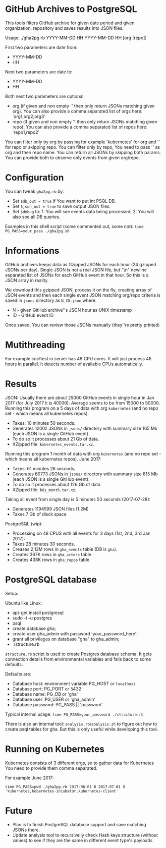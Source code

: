 # GitHub Archives to PostgreSQL

This tools filters GitHub archive for given date period and given organization, repository and saves results into JSON files.

Usage:
./gha2pg.rb YYYY-MM-DD HH YYYY-MM-DD HH [org [repo]]

First two parameters are date from:
- YYYY-MM-DD
- HH

Next two parameters are date to:
- YYYY-MM-DD
- HH

Both next two parameters are optional:
- org (if given and non empty '' then only return JSONs matching given org). You can also provide a comma separated list of orgs here: 'org1,org2,org3'
- repo (if given and non empty '' then only return JSONs matching given repo). You can also provide a comma separated list of repos here: 'repo1,repo2'

You can filter only by org by passing for example 'kubernetes' for org and '' for repo or skipping repo.
You can filter only by repo, You need to pass '' as org and then repo name.
You can return all JSONs by skipping both params.
You can provide both to observe only events from given org/repo.

# Configuration

You can tweak `gha2pg.rb` by:

- Set `$db_out = true` if You want to put int PSQL DB.
- Set `$json_out = true` to save output JSON files.
- Set `$debug` to: 1: You will see events data being processed, 2: You will also see all DB queries.

Examples in this shell script (some commented out, some not):
`time PG_PASS=your_pass ./gha2pg.sh`

# Informations

GitHub archives keeps data as Gzipped JSONs for each hour (24 gzipped JSONs per day).
Single JSON is not a real JSON file, but "\n" newline separated list of JSONs for each GitHub event in that hour.
So this is a JSON array in reality.

We download this gzipped JSON, process it on the fly, creating array of JSON events and
then each single event JSON matching org/repo criteria is saved in `jsons` directory as
`N_ID.json` where:
- N - given GitHub archive''s JSON hour as UNIX timestamp
- ID - GitHub event ID

Once saved, You can review those JSONs manually (they''re pretty printed)

# Mutithreading

For example cncftest.io server has 48 CPU cores.
It will just process 48 hours in parallel.
It detects number of available CPUs automatically.

# Results

JSON:
Usually there are about 25000 GitHub events in single hour in Jan 2017 (for July 2017 it is 40000).
Average seems to be from 15000 to 50000.
Running this program on a 5 days of data with org `kubernetes` (and no repo set - which means all kubernetes repos).

- Takes: 10 minutes 50 seconds.
- Generates 12002 JSONs in `jsons/` directory with summary size 165 Mb (each JSON is a single GitHub event).
- To do so it processes about 21 Gb of data.
- XZipped file: `kubernetes_events.tar.xz`.

Running this program 1 month of data with org `kubernetes` (and no repo set - which means all kubernetes repos).
June 2017:

- Takes: 61 minutes 26 seconds.
- Generates 60773 JSONs in `jsons/` directory with summary size 815 Mb (each JSON is a single GitHub event).
- To do so it processes about 126 Gb of data.
- XZipped file: `k8s_month.tar.xz`.

Taking all event from single day is 5 minutes 50 seconds (2017-07-28):
- Generates 1194599 JSON files (1.2M)
- Takes 7 Gb of disck space

PostgreSQL (wip):
- Processing on 48 CPUS with all events for 3 days (1st, 2nd, 3rd Jan 2017):
- Takes 28 minutes 30 seconds.
- Creases 2,13M rows in `gha_events` table (DB is `gha`).
- Creates 367K rows in `gha_actors` table.
- Creates 438K rows in `gha_repos` table.


# PostgreSQL database
Setup:

Ubuntu like Linux:

- apt-get install postgresql 
- sudo -i -u postgres
- psql
- create database gha;
- create user gha_admin with password 'your_password_here';
- grant all privileges on database "gha" to gha_admin;
- ./structure.rb

`structure.rb` script is used to create Postgres database schema.
It gets connection details from environmental variables and falls back to some defaults.

Defaults are:
- Database host: environment variable PG_HOST or `localhost`
- Database port: PG_PORT or 5432
- Database name: PG_DB or 'gha'
- Database user: PG_USER or 'gha_admin'
- Database password: PG_PASS || 'password'

Typical internal usage: 
`time PG_PASS=your_password ./structure.rb`

There is also an internal tool: `analysis.rb`/`analysis.sh` to figure out how to create psql tables for gha.
But this is only useful while developing this tool.

# Running on Kubernetes

Kubernetes consists of 3 different orgs, so to gather data for Kubernetes You need to provide them comma separated.

For example June 2017:

`time PG_PASS=pwd ./gha2pg.rb 2017-06-01 0 2017-07-01 0 'kubernetes,kubernetes-incubator,kubernetes-client'`


# Future
- Plan is to finish PostgreSQL database support and save matching JSONs there.
- Update analysis tool to recursivelly check Hash keys structure (without values) to see if they are the same in different event type's payloads.

